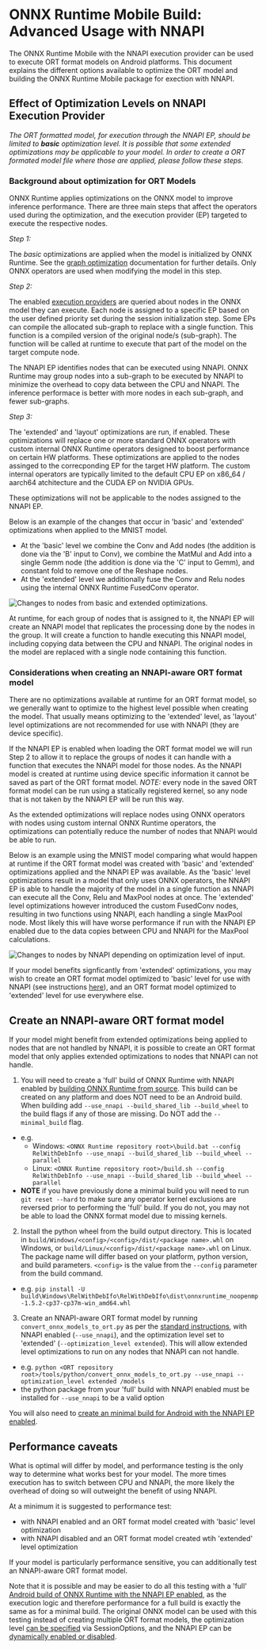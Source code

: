 # ONNX Runtime Mobile Build: Advanced Usage with NNAPI

The ONNX Runtime Mobile with the NNAPI execution provider can be used to execute ORT format models on Android platforms. This document explains the different options available to optimize the ORT model and building the ONNX Runtime Mobile package for exection with NNAPI.

## Effect of Optimization Levels on NNAPI Execution Provider

_The ORT formatted model, for execution through the NNAPI EP, should be limited to __basic__ optimization level. It is possible that some _extended_ optimizations may be applicable to your model. In order to create a ORT formated model file where those are applied, please follow these steps._

### Background about optimization for ORT Models

ONNX Runtime applies optimizations on the ONNX model to improve inference performance. There are three main steps that affect the operators used during the optimization, and the execution provider (EP) targeted to execute the respective nodes.

*Step 1:*

The _basic_ optimizations are applied when the model is initialized by ONNX Runtime. See the [graph optimization](ONNX_Runtime_Graph_Optimizations.md) documentation for further details. Only ONNX operators are used when modifying the model in this step.

*Step 2:*

The enabled [execution providers](execution_providers/README.md) are queried about nodes in the ONNX model they can execute. Each node is assigned to a specific EP based on the user defined priority set during the session initialization step. Some EPs can compile the allocated sub-graph to replace with a single function. This function is a compiled version of the original node/s (sub-graph). The function will be called at runtime to execute that part of the model on the target compute node.

The NNAPI EP identifies nodes that can be executed using NNAPI. ONNX Runtime may group nodes into a sub-graph to be executed by NNAPI to minimize the overhead to copy data between the CPU and NNAPI. The inference performace is better with more nodes in each sub-graph, and fewer sub-graphs.

*Step 3:* 

The 'extended' and 'layout' optimizations are run, if enabled. These optimizations will replace one or more standard ONNX operators with custom internal ONNX Runtime operators designed to boost performance on certain HW platforms. These optimizations are applied to the nodes assinged to the correcponding EP for the target HW platform. The custom internal operators are typically limited to the default CPU EP on x86_64 / aarch64 atchitecture and the CUDA EP on NVIDIA GPUs.

These optimizations will not be applicable to the nodes assigned to the NNAPI EP.

Below is an example of the changes that occur in 'basic' and 'extended' optimizations when applied to the MNIST model.

- At the 'basic' level we combine the Conv and Add nodes (the addition is done via the 'B' input to Conv), we combine the MatMul and Add into a single Gemm node (the addition is done via the 'C' input to Gemm), and constant fold to remove one of the Reshape nodes. 
- At the 'extended' level we additionally fuse the Conv and Relu nodes using the internal ONNX Runtime FusedConv operator.

<img align="center" src="images/mnist_optimization.png" alt="Changes to nodes from basic and extended optimizations."/>

At runtime, for each group of nodes that is assigned to it, the NNAPI EP will create an NNAPI model that replicates the processing done by the nodes in the group. It will create a function to handle executing this NNAPI model, including copying data between the CPU and NNAPI. The original nodes in the model are replaced with a single node containing this function.

### Considerations when creating an NNAPI-aware ORT format model

There are no optimizations available at runtime for an ORT format model, so we generally want to optimize to the highest level possible when creating the model. That usually means optimizing to the 'extended' level, as 'layout' level optimizations are not recommended for use with NNAPI (they are device specific).

If the NNAPI EP is enabled when loading the ORT format model we will run Step 2 to allow it to replace the groups of nodes it can handle with a function that executes the NNAPI model for those nodes. As the NNAPI model is created at runtime using device specific information it cannot be saved as part of the ORT format model. *NOTE:* every node in the saved ORT format model can be run using a statically registered kernel, so any node that is not taken by the NNAPI EP will be run this way.

As the extended optimizations will replace nodes using ONNX operators with nodes using custom internal ONNX Runtime operators, the optimizations can potentially reduce the number of nodes that NNAPI would be able to run.

Below is an example using the MNIST model comparing what would happen at runtime if the ORT format model was created with 'basic' and 'extended' optimizations applied and the NNAPI EP was available. As the 'basic' level optimizations result in a model that only uses ONNX operators, the NNAPI EP is able to handle the majority of the model in a single function as NNAPI can execute all the Conv, Relu and MaxPool nodes at once. The 'extended' level optimizations however introduced the custom FusedConv nodes, resulting in two functions using NNAPI, each handling a single MaxPool node. Most likely this will have worse performance if run with the NNAPI EP enabled due to the data copies between CPU and NNAPI for the MaxPool calculations.

<img align="center" src="images/mnist_optimization_with_nnapi.png" alt="Changes to nodes by NNAPI depending on optimization level of input.">

If your model benefits signficantly from 'extended' optimizations, you may wish to create an ORT format model optimized to 'basic' level for use with NNAPI (see instructions [here](ONNX_Runtime_for_Mobile_Platforms.md#Using-NNAPI-with-ONNX-Runtime-Mobile)), and an ORT format model optimized to 'extended' level for use everywhere else.

## Create an NNAPI-aware ORT format model

If your model might benefit from extended optimizations being applied to nodes that are not handled by NNAPI, it is possible to create an ORT format model that only applies extended optimizations to nodes that NNAPI can not handle. 

1. You will need to create a 'full' build of ONNX Runtime with NNAPI enabled by [building ONNX Runtime from source](https://github.com/microsoft/onnxruntime/blob/master/BUILD.md#start-baseline-cpu). This build can be created on any platform and does NOT need to be an Android build. When building add `--use_nnapi --build_shared_lib --build_wheel` to the build flags if any of those are missing. Do NOT add the `--minimal_build` flag.
  - e.g.
    - Windows: `<ONNX Runtime repository root>\build.bat --config RelWithDebInfo --use_nnapi --build_shared_lib --build_wheel --parallel` 
    - Linux: `<ONNX Runtime repository root>/build.sh --config RelWithDebInfo --use_nnapi --build_shared_lib --build_wheel --parallel` 
  - **NOTE** if you have previously done a minimal build you will need to run `git reset --hard` to make sure any operator kernel exclusions are reversed prior to performing the 'full' build. If you do not, you may not be able to load the ONNX format model due to missing kernels.

2. Install the python wheel from the build output directory. This is located in `build/Windows/<config>/<config>/dist/<package name>.whl` on Windows, or `build/Linux/<config>/dist/<package name>.whl` on Linux. The package name will differ based on your platform, python version, and build parameters. `<config>` is the value from the `--config` parameter from the build command.
  - e.g. `pip install -U build\Windows\RelWithDebIfo\RelWithDebIfo\dist\onnxruntime_noopenmp-1.5.2-cp37-cp37m-win_amd64.whl`

3. Create an NNAPI-aware ORT format model by running `convert_onnx_models_to_ort.py` as per the [standard instructions](ONNX_Runtime_for_Mobile_Platforms.md#Create-ORT-format-model-and-configuration-file-with-required-operators), with NNAPI enabled (`--use_nnapi`), and the optimization level set to 'extended' (`--optimization_level extended`). This will allow extended level optimizations to run on any nodes that NNAPI can not handle.
  - e.g. `python <ORT repository root>/tools/python/convert_onnx_models_to_ort.py --use_nnapi --optimization_level extended /models`
  - the python package from your 'full' build with NNAPI enabled must be installed for `--use_nnapi` to be a valid option

You will also need to [create an minimal build for Android with the NNAPI EP enabled](ONNX_Runtime_for_Mobile_Platforms.md#Create-a-minimal-build-for-Android-with-NNAPI-support).

## Performance caveats

What is optimal will differ by model, and performance testing is the only way to determine what works best for your model. The more times execution has to switch between CPU and NNAPI, the more likely the overhead of doing so will outweight the benefit of using NNAPI.

At a minimum it is suggested to performance test:
  - with NNAPI enabled and an ORT format model created with 'basic' level optimization
  - with NNAPI disabled and an ORT format model created wtih 'extended' level optimization 

If your model is particularly performance sensitive, you can additionally test an NNAPI-aware ORT format model.

Note that it is possible and may be easier to do all this testing with a 'full' [Android build of ONNX Runtime with the NNAPI EP enabled](https://github.com/microsoft/onnxruntime/blob/master/BUILD.md#Android-NNAPI-Execution-Provider), as the execution logic and therefore performance for a full build is exactly the same as for a minimal build. The original ONNX model can be used with this testing instead of creating multiple ORT format models, the optimization level [can be specified](ONNX_Runtime_Graph_Optimizations.md#Usage) via SessionOptions, and the NNAPI EP can be [dynamically enabled or disabled](execution_providers/README.md#Using-Execution-Providers). 
